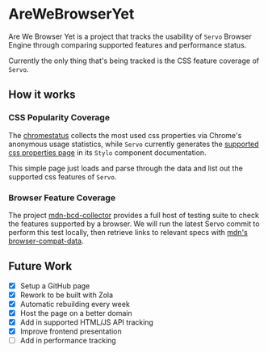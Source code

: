 # AreWeBrowserYet
 
Are We Browser Yet is a project that tracks the usability of `Servo` Browser Engine through comparing supported features and performance status.

Currently the only thing that's being tracked is the CSS feature coverage of `Servo`.

## How it works

### CSS Popularity Coverage

The [chromestatus](https://chromestatus.com/metrics/css/popularity#variable) collects the most used css properties via Chrome's anonymous usage statistics, while `Servo` currently generates the [supported css properties page](https://doc.servo.org/stylo/css-properties.html) in its `Stylo` component documentation.

This simple page just loads and parse through the data and list out the supported css features of `Servo`.

### Browser Feature Coverage

The project [mdn-bcd-collector](https://mdn-bcd-collector.gooborg.com/) provides a full host of testing suite to check the features supported by a browser. We will run the latest Servo commit to perform this test locally, then retrieve links to relevant specs with [mdn's browser-compat-data](https://github.com/mdn/browser-compat-data).


## Future Work

- [x] Setup a GitHub page
- [x] Rework to be built with Zola
- [x] Automatic rebuilding every week
- [x] Host the page on a better domain
- [x] Add in supported HTML/JS API tracking
- [x] Improve frontend presentation
- [ ] Add in performance tracking
